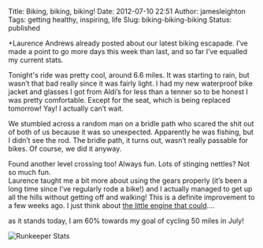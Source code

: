 Title: Biking, biking, biking!
Date: 2012-07-10 22:51
Author: jamesleighton
Tags: getting healthy, inspiring, life
Slug: biking-biking-biking
Status: published

+Laurence Andrews already posted about our latest biking escapade. I’ve made a point to go more days this week than last, and so far I’ve equalled my current stats.

Tonight's ride was pretty cool, around 6.6 miles. It was starting to rain, but wasn’t that bad really since it was fairly light. I had my new waterproof bike jacket and glasses I got from Aldi’s for less than a tenner so to be honest I was pretty comfortable. Except for the seat, which is being replaced tomorrow! Yay! I actually can’t wait.

We stumbled across a random man on a bridle path who scared the shit out of both of us because it was so unexpected. Apparently he was fishing, but I didn’t see the rod. The bridle path, it turns out, wasn’t really passable for bikes. Of course, we did it anyway.

Found another level crossing too! Always fun. Lots of stinging nettles? Not so much fun.  
Laurence taught me a bit more about using the gears properly (it’s been a long time since I’ve regularly rode a bike!) and I actually managed to get up all the hills without getting off and walking! This is a definite improvement to a few weeks ago. I just think about [the little engine that could](https://en.wikipedia.org/wiki/The_Little_Engine_That_Could_(1991_film))….

as it stands today, I am 60% towards my goal of cycling 50 miles in July!

![Runkeeper Stats](/images/runkeeper.png)
